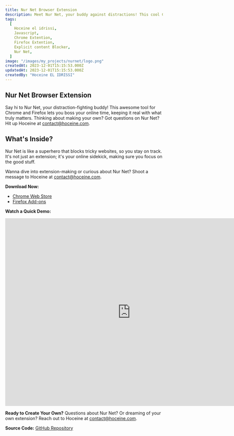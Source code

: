 ```yaml
---
title: Nur Net Browser Extension
description: Meet Nur Net, your buddy against distractions! This cool Chrome and Firefox tool helps you take control online, focusing on stuff that really matters. Wanna build your own? Got questions about Nur Net? Drop a message to Hoceine at contact@hoceine.com!
tags:
  [
    Hoceine el idrissi,
    Javascript,
    Chrome Extention,
    Firefox Extention,
    Explicit content Blocker,
    Nur Net,
  ]
image: "/images/my_projects/nurnet/logo.png"
createdAt: 2023-12-01T15:15:53.000Z
updatedAt: 2023-12-01T15:15:53.000Z
createdBy: "Hoceine EL IDRISSI"
---
```


## Nur Net Browser Extension

Say hi to Nur Net, your distraction-fighting buddy! This awesome tool for Chrome and Firefox lets you boss your online time, keeping it real with what truly matters. Thinking about making your own? Got questions on Nur Net? Hit up Hoceine at [contact@hoceine.com](mailto:contact@hoceine.com).

## What's Inside?

Nur Net is like a superhero that blocks tricky websites, so you stay on track. It's not just an extension; it's your online sidekick, making sure you focus on the good stuff.

Wanna dive into extension-making or curious about Nur Net? Shoot a message to Hoceine at [contact@hoceine.com](mailto:contact@hoceine.com).

**Download Now:**

- [Chrome Web Store](https://chromewebstore.google.com/u/1/detail/nur-net-the-explicit-cont/enonjhmheggkloeodggkmcfhgppkbgai)
- [Firefox Add-ons](https://addons.mozilla.org/en-US/firefox/addon/nur-net-the-content-guard/)

**Watch a Quick Demo:**

<iframe width="800" height="600" src="https://www.youtube.com/embed/0HaLcNqbKCI?si=oRAVV9d28ylYOMs2" title="YouTube video player" frameborder="0" allow="accelerometer; autoplay; clipboard-write; encrypted-media; gyroscope; picture-in-picture; web-share" allowfullscreen></iframe>

**Ready to Create Your Own?**
Questions about Nur Net? Or dreaming of your own extension? Reach out to Hoceine at [contact@hoceine.com](mailto:contact@hoceine.com).

**Source Code:** [GitHub Repository](https://github.com/HoceineEl/NurNet-chrome)
